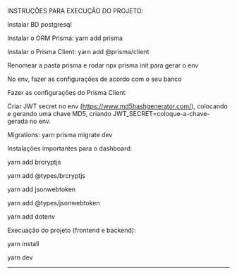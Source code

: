 INSTRUÇÕES PARA EXECUÇÃO DO PROJETO: 

Instalar BD postgresql

Instalar o ORM Prisma: yarn add prisma

Instalar o Prisma Client: yarn add @prisma/client

Renomear a pasta prisma e rodar npx prisma init para gerar o env

No env, fazer as configurações de acordo com o seu banco

Fazer as configurações do Prisma Client

Criar JWT secret no env (https://www.md5hashgenerator.com/), colocando e gerando uma chave MD5, criando JWT_SECRET=coloque-a-chave-gerada no env.

Migrations: yarn prisma migrate dev

Instalações importantes para o dashboard:

yarn add brcryptjs

yarn add @types/brcryptjs

yarn add jsonwebtoken

yarn add @types/jsonwebtoken

yarn add dotenv

Execuação do projeto (frontend e backend):

yarn install 

yarn dev


____

























